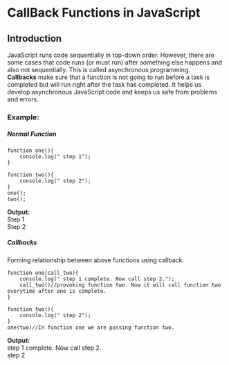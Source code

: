 # CallBack Functions in JavaScript

## Introduction

JavaScript runs code sequentially in top-down order. However, there are some cases that code runs (or must run) after something else happens and also not sequentially. This is called asynchronous programming.<br>
<b>Callbacks</b> make sure that a function is not going to run before a task is completed but will run right after the task has completed. It helps us develop asynchronous JavaScript code and keeps us safe from problems and errors.

### Example:

##### Normal Function

```
function one(){
    console.log(" step 1");
}

function two(){
    console.log(" step 2");
}
one();
two();
```

<b>Output:</b> <br>
Step 1<br>
Step 2<br>

##### Callbacks

Forming relationship between above functions using callback.<br>

```
function one(call_two){
    console.log(" step 1 complete. Now call step 2.");
    call_two()//provoking function two. Now it will call function two everytime after one is complete.
}

function two(){
    console.log(" step 2");
}
one(two)//In function one we are passing function two.
```

<b>Output:</b><br>
step 1 complete. Now call step 2.<br>
step 2
